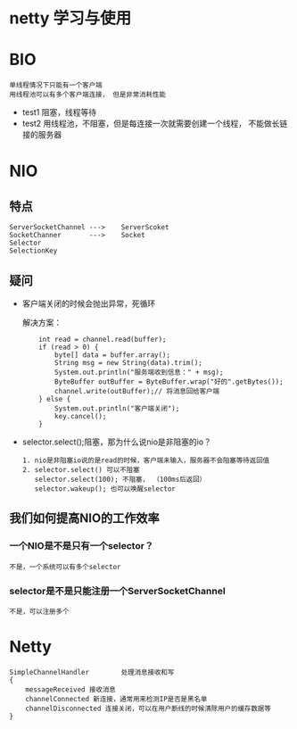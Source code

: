 # netty 学习与使用

# BIO
    单线程情况下只能有一个客户端
    用线程池可以有多个客户端连接， 但是非常消耗性能
-   test1 阻塞，线程等待
-   test2 用线程池，不阻塞，但是每连接一次就需要创建一个线程， 不能做长链接的服务器
# NIO
## 特点
    ServerSocketChannel --->    ServerScoket
    SocketChanner       --->    Socket
    Selector            
    SelectionKey
## 疑问
-   客户端关闭的时候会抛出异常，死循环

    解决方案：
    ```
        int read = channel.read(buffer);
        if (read > 0) {
            byte[] data = buffer.array();
            String msg = new String(data).trim();
            System.out.println("服务端收到信息：" + msg);
            ByteBuffer outBuffer = ByteBuffer.wrap("好的".getBytes());
            channel.write(outBuffer);// 将消息回给客户端
        } else {
            System.out.println("客户端关闭");
            key.cancel();
        }
    ```

-   selector.select();阻塞，那为什么说nio是非阻塞的io？
    ```
    1. nio是非阻塞io说的是read的时候，客户端未输入，服务器不会阻塞等待返回值
    2. selector.select() 可以不阻塞
       selector.select(100); 不阻塞， （100ms后返回）
       selector.wakeup(); 也可以唤醒selector
    ```

## 我们如何提高NIO的工作效率
### 一个NIO是不是只有一个selector？
    不是，一个系统可以有多个selector    
### selector是不是只能注册一个ServerSocketChannel
    不是，可以注册多个




# Netty
    SimpleChannelHandler        处理消息接收和写
    {
        messageReceived 接收消息
        channelConnected 新连接，通常用来检测IP是否是黑名单
        channelDisconnected 连接关闭，可以在用户断线的时候清除用户的缓存数据等
    }